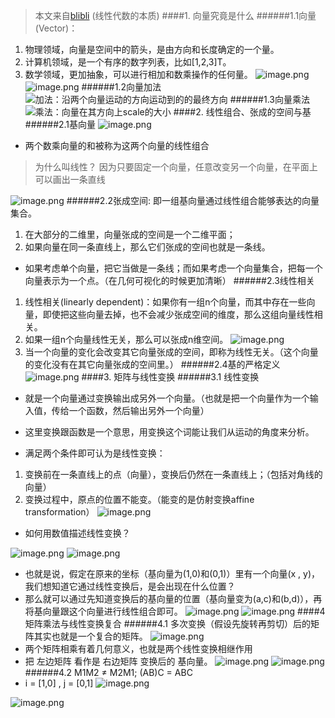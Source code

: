 > 本文来自[blibli](https://www.bilibili.com/video/av6731067/?p=2) (线性代数的本质)
####1. 向量究竟是什么
######1.1向量(Vector)：
1. 物理领域，向量是空间中的箭头，是由方向和长度确定的一个量。
2. 计算机领域，是一个有序的数字列表，比如[1,2,3]T。
3. 数学领域，更加抽象，可以进行相加和数乘操作的任何量。
![image.png](https://upload-images.jianshu.io/upload_images/6634703-4f7a13c2c6901a01.png?imageMogr2/auto-orient/strip%7CimageView2/2/w/1240)
![image.png](https://upload-images.jianshu.io/upload_images/6634703-3b71290c06d0370b.png?imageMogr2/auto-orient/strip%7CimageView2/2/w/1240)
######1.2向量加法
![加法：沿两个向量运动的方向运动到的的最终方向](https://upload-images.jianshu.io/upload_images/6634703-2619c0d4ddcff851.png?imageMogr2/auto-orient/strip%7CimageView2/2/w/1240)
######1.3向量乘法
![乘法：向量在其方向上scale的大小](https://upload-images.jianshu.io/upload_images/6634703-75b5cde56da04a37.png?imageMogr2/auto-orient/strip%7CimageView2/2/w/1240)
####2. 线性组合、张成的空间与基
######2.1基向量
![image.png](https://upload-images.jianshu.io/upload_images/6634703-eaaf429bb40595b2.png?imageMogr2/auto-orient/strip%7CimageView2/2/w/1240)
- 两个数乘向量的和被称为这两个向量的线性组合
> 为什么叫线性？
> 因为只要固定一个向量，任意改变另一个向量，在平面上可以画出一条直线

![image.png](https://upload-images.jianshu.io/upload_images/6634703-6fd9bddc59c5489e.png?imageMogr2/auto-orient/strip%7CimageView2/2/w/1240)
######2.2张成空间: 即一组基向量通过线性组合能够表达的向量集合。
1. 在大部分的二维里，向量张成的空间是一个二维平面； 
2. 如果向量在同一条直线上，那么它们张成的空间也就是一条线。
- 如果考虑单个向量，把它当做是一条线；而如果考虑一个向量集合，把每一个向量表示为一个点。（在几何可视化的时候更加清晰）
######2.3线性相关
1. 线性相关(linearly dependent)：如果你有一组n个向量，而其中存在一些向量，即使把这些向量去掉，也不会减少张成空间的维度，那么这组向量线性相关。
2. 如果一组n个向量线性无关，那么可以张成n维空间。
![image.png](https://upload-images.jianshu.io/upload_images/6634703-ea9d901be8f753aa.png?imageMogr2/auto-orient/strip%7CimageView2/2/w/1240)
3. 当一个向量的变化会改变其它向量张成的空间，即称为线性无关。（这个向量的变化没有在其它向量张成的空间里。）
######2.4基的严格定义
![image.png](https://upload-images.jianshu.io/upload_images/6634703-510575f633680a3c.png?imageMogr2/auto-orient/strip%7CimageView2/2/w/1240)
####3. 矩阵与线性变换
######3.1 线性变换
- 就是一个向量通过变换输出成另外一个向量。（也就是把一个向量作为一个输入值，传给一个函数，然后输出另外一个向量） 
- 这里变换跟函数是一个意思，用变换这个词能让我们从运动的角度来分析。

- 满足两个条件即可认为是线性变换：
1. 变换前在一条直线上的点（向量），变换后仍然在一条直线上；（包括对角线的向量）
2. 变换过程中，原点的位置不能变。（能变的是仿射变换affine transformation）
![image.png](https://upload-images.jianshu.io/upload_images/6634703-5821f7e16b7b4253.png?imageMogr2/auto-orient/strip%7CimageView2/2/w/1240)
- 如何用数值描述线性变换？

![image.png](https://upload-images.jianshu.io/upload_images/6634703-4cd711bcd36753f6.png?imageMogr2/auto-orient/strip%7CimageView2/2/w/1240)
![image.png](https://upload-images.jianshu.io/upload_images/6634703-207de885a3d1b4f4.png?imageMogr2/auto-orient/strip%7CimageView2/2/w/1240)
- 也就是说，假定在原来的坐标（基向量为(1,0)和(0,1)）里有一个向量(x , y)，我们想知道它通过线性变换后，是会出现在什么位置？ 
- 那么就可以通过先知道变换后的基向量的位置（基向量变为(a,c)和(b,d)），再将基向量跟这个向量进行线性组合即可。
![image.png](https://upload-images.jianshu.io/upload_images/6634703-8c414638333ecfae.png?imageMogr2/auto-orient/strip%7CimageView2/2/w/1240)
![image.png](https://upload-images.jianshu.io/upload_images/6634703-a60dee903bb3c060.png?imageMogr2/auto-orient/strip%7CimageView2/2/w/1240)
####4 矩阵乘法与线性变换复合
######4.1 多次变换（假设先旋转再剪切）后的矩阵其实也就是一个复合的矩阵。
![image.png](https://upload-images.jianshu.io/upload_images/6634703-97f8a89bbed1c5a6.png?imageMogr2/auto-orient/strip%7CimageView2/2/w/1240)
- 两个矩阵相乘有着几何意义，也就是两个线性变换相继作用
- 把 左边矩阵 看作是 右边矩阵 变换后的 基向量。
![image.png](https://upload-images.jianshu.io/upload_images/6634703-a7b3115d88c0433d.png?imageMogr2/auto-orient/strip%7CimageView2/2/w/1240)
![image.png](https://upload-images.jianshu.io/upload_images/6634703-19768ff71ed8f6ec.png?imageMogr2/auto-orient/strip%7CimageView2/2/w/1240)
######4.2 M1M2 ≠ M2M1; (AB)C = ABC
- i = [1,0] , j = [0,1]
![image.png](https://upload-images.jianshu.io/upload_images/6634703-e0f8a5c351d270f0.png?imageMogr2/auto-orient/strip%7CimageView2/2/w/1240)

![image.png](https://upload-images.jianshu.io/upload_images/6634703-eef00027789f1bcf.png?imageMogr2/auto-orient/strip%7CimageView2/2/w/1240)
